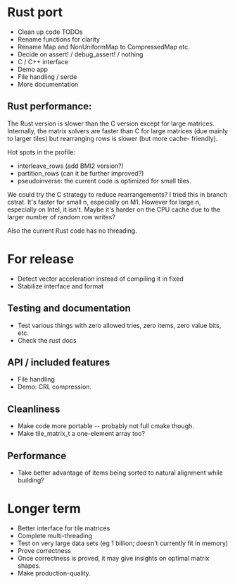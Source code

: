 
# Rust port

* Clean up code TODOs
* Rename functions for clarity
* Rename Map and NonUniformMap to CompressedMap etc.
* Decide on assert! / debug_assert! / nothing
* C / C++ interface
* Demo app
* File handling / serde
* More documentation

## Rust performance:

The Rust version is slower than the C version except for large matrices.
Internally, the matrix solvers are faster than C for large matrices (due
mainly to larger tiles) but rearranging rows is slower (but more cache-
friendly).

Hot spots in the profile:

* interleave_rows (add BMI2 version?)
* partition_rows  (can it be further improved?)
* pseudoinverse: the current code is optimized for small tiles.

We could try the C strategy to reduce rearrangements?  I tried this in branch
cstrat.  It's faster for small n, especially on M1.  However for large n, 
especially on Intel, it isn't.  Maybe it's harder on the CPU cache due to
the larger number of random row writes?

Also the current Rust code has no threading.
    
# For release

* Detect vector acceleration instead of compiling it in fixed
* Stabilize interface and format

## Testing and documentation

* Test various things with zero allowed tries, zero items, zero value bits, etc.
* Check the rust docs

## API / included features

* File handling
* Demo: CRL compression.

## Cleanliness

* Make code more portable -- probably not full cmake though.
* Make tile_matrix_t a one-element array too?

## Performance

* Take better advantage of items being sorted to natural alignment while building?

# Longer term

* Better interface for tile matrices
* Complete multi-threading
* Test on very large data sets (eg 1 billion; doesn't currently fit in memory)
* Prove correctness
* Once correctness is proved, it may give insights on optimal matrix shapes.
* Make production-quality.
